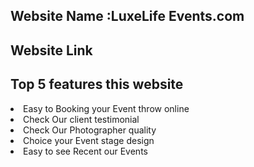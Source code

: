 

<h2>Website Name :LuxeLife Events.com</h2>
<h2>Website Link</h2>

<h2>Top 5  features this website</h2>

    
<li>Easy to Booking your Event throw online</li>
<li>Check Our client testimonial</li>
<li>Check Our Photographer quality</li>
<li>Choice your Event stage design</li>
<li>Easy to see Recent our Events</li>
      
        
      
     